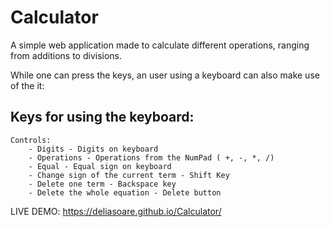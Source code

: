 # Calculator

A simple web application made to calculate different operations, ranging from additions to divisions.

While one can press the keys, an user using a keyboard can also make use of the it:

## Keys for using the keyboard:
	Controls:
		- Digits - Digits on keyboard
		- Operations - Operations from the NumPad ( +, -, *, /)
		- Equal - Equal sign on keyboard
		- Change sign of the current term - Shift Key
		- Delete one term - Backspace key
		- Delete the whole equation - Delete button

LIVE DEMO: https://deliasoare.github.io/Calculator/
